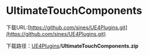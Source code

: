 # UltimateTouchComponents

下载URL:[https://github.com/sines/UE4Plugins.git](https://github.com/sines/UE4Plugins.git) 

下载路径：[UE4Plugins](https://github.com/sines/UE4Plugins)/**UltimateTouchComponents.zip**



